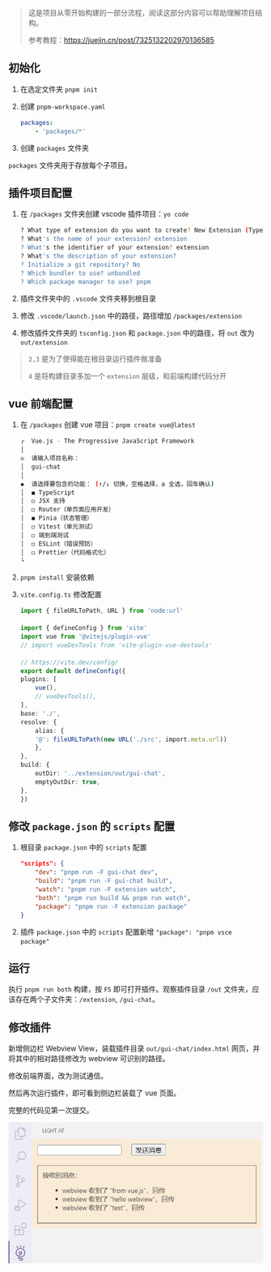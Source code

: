 > 这是项目从零开始构建的一部分流程，阅读这部分内容可以帮助理解项目结构。
> 
> 参考教程：https://juejin.cn/post/7325132202970136585

## 初始化

1. 在选定文件夹 `pnpm init`

2. 创建 `pnpm-workspace.yaml`
    ```yaml
    packages:
    	- 'packages/*'
    ```

3. 创建 `packages` 文件夹

`packages` 文件夹用于存放每个子项目。

## 插件项目配置

1. 在 `/packages` 文件夹创建 vscode 插件项目：`yo code`
    ```bash
    ? What type of extension do you want to create? New Extension (TypeScript)
    ? What's the name of your extension? extension
    ? What's the identifier of your extension? extension
    ? What's the description of your extension? 
    ? Initialize a git repository? No
    ? Which bundler to use? unbundled
    ? Which package manager to use? pnpm
    ```
    
2. 插件文件夹中的 `.vscode` 文件夹移到根目录

3. 修改 `.vscode/launch.json` 中的路径，路径增加 `/packages/extension`

4. 修改插件文件夹的 `tsconfig.json` 和 `package.json` 中的路径，将 `out` 改为 `out/extension`

> `2,3`  是为了使得能在根目录运行插件做准备
>
> `4` 是将构建目录多加一个 `extension` 层级，和前端构建代码分开  

## vue 前端配置

1. 在 `/packages` 创建 vue 项目：`pnpm create vue@latest`
    ```bash
    ┌  Vue.js - The Progressive JavaScript Framework
    │
    ◇  请输入项目名称：
    │  gui-chat
    │
    ◆  请选择要包含的功能： (↑/↓ 切换，空格选择，a 全选，回车确认)
    │  ◼ TypeScript
    │  ◻ JSX 支持
    │  ◻ Router（单页面应用开发）
    │  ◼ Pinia（状态管理）
    │  ◻ Vitest（单元测试）
    │  ◻ 端到端测试
    │  ◻ ESLint（错误预防）
    │  ◻ Prettier（代码格式化）
    └
    ```

2. `pnpm install` 安装依赖

3. `vite.config.ts` 修改配置
    ```typescript
    import { fileURLToPath, URL } from 'node:url'

    import { defineConfig } from 'vite'
    import vue from '@vitejs/plugin-vue'
    // import vueDevTools from 'vite-plugin-vue-devtools'

    // https://vite.dev/config/
    export default defineConfig({
    plugins: [
        vue(),
        // vueDevTools(),
    ],
    base: './',
    resolve: {
        alias: {
        '@': fileURLToPath(new URL('./src', import.meta.url))
        },
    },
    build: {
        outDir: '../extension/out/gui-chat',
        emptyOutDir: true,
    },
    })
    ```

## 修改 `package.json` 的 `scripts` 配置

1. 根目录 `package.json` 中的 `scripts` 配置
    ```json
    "scripts": {
        "dev": "pnpm run -F gui-chat dev",
        "build": "pnpm run -F gui-chat build",
        "watch": "pnpm run -F extension watch",
        "both": "pnpm run build && pnpm run watch",
        "package": "pnpm run -F extension package"
    }
    ```

2. 插件 `package.json` 中的 `scripts` 配置新增 `"package": "pnpm vsce package"`

## 运行

执行 `pnpm run both` 构建，按 `F5` 即可打开插件。观察插件目录 `/out` 文件夹，应该存在两个子文件夹：`/extension`, `/gui-chat`。

## 修改插件

新增侧边栏 Webview View，装载插件目录 `out/gui-chat/index.html` 网页，并将其中的相对路径修改为 webview 可识别的路径。

修改前端界面，改为测试通信。

然后再次运行插件，即可看到侧边栏装载了 vue 页面。

完整的代码见第一次提交。

![](./img/01.png)
